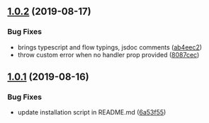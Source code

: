 ## [1.0.2](https://github.com/draftup/react-event-boundary/compare/v1.0.1...v1.0.2) (2019-08-17)


### Bug Fixes

* brings typescript and flow typings, jsdoc comments ([ab4eec2](https://github.com/draftup/react-event-boundary/commit/ab4eec2))
* throw custom error when no handler prop provided ([8087cec](https://github.com/draftup/react-event-boundary/commit/8087cec))

## [1.0.1](https://github.com/draftup/react-event-boundary/compare/v1.0.0...v1.0.1) (2019-08-16)

### Bug Fixes

- update installation script in README.md ([6a53f55](https://github.com/draftup/react-event-boundary/commit/6a53f55))
